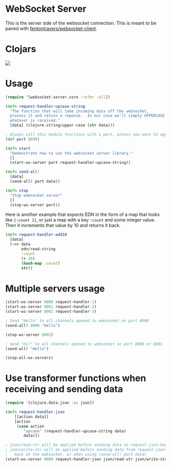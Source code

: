 # WebSocket Server

This is the server side of the websocket connection.  This is meant to
be paired with [fentontravers/websocket-client](https://github.com/ftravers/websocket-client).

# Clojars

![](https://clojars.org/fentontravers/websocket-server/latest-version.svg)
  
# Usage

```clojure
(require '[websocket-server.core :refer :all])

(defn request-handler-upcase-string
  "The function that will take incoming data off the websocket,
  process it and return a reponse.  In our case we'll simply UPPERCASE
  whatever is received."
  [data] (clojure.string/upper-case (str data)))

; Always call this module functions with a port, unless you want to apply it to every server you opened on all ports.
(def port 8899)

(defn start
  "Demonstrate how to use the websocket server library."
  []
  (start-ws-server port request-handler-upcase-string))

(defn send-all!
  [data]
  (send-all! port data))

(defn stop
  "Stop websocket server"
  []
  (stop-ws-server port))
```
  
Here is another example that expects EDN in the form of a map that
looks like `{:count 1}`, or just a map with a key `:count` and some
integer value.  Then it increments that value by 10 and returns it
back.

```clojure
(defn request-handler-add10 
  [data]
  (->> data
       edn/read-string
       :count
       (+ 10)
       (hash-map :count)
       str))
```

# Multiple servers usage

```clojure
(start-ws-server 8000 request-handler-1)
(start-ws-server 8001 request-handler-2)
(start-ws-server 8002 request-handler-3)

; Send "Hello" to all channels opened to websocket on port 8000
(send-all! 8000 "Hello")

(stop-ws-server 8002)

; Send "Hi!" to all channels opened to websocket on port 8000 or 8001
(send-all! "Hello")

(stop-all-ws-servers)
```

# Use transformer functions when receiving and sending data

```clojure
(require '[clojure.data.json :as json])

(defn request-handler-json
    [[action data]]
    [action
     (case action
        "upcase" (request-handler-upcase-string data)
        data)])

; json/read-str will be applied before sending data to request-json-handler
; json/write-str will be applied before sending data from request-json-handler
;   back on the websocket, or when using (send-all! port data)
(start-ws-server 8000 request-handler-json json/read-str json/write-str)

```